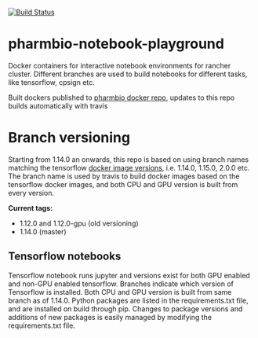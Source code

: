 [![Build Status](https://travis-ci.com/pharmbio/pharmbio-notebook.svg?branch=master)](https://travis-ci.com/pharmbio/pharmbio-notebook)

# pharmbio-notebook-playground
Docker containers for interactive notebook environments for rancher cluster. Different branches are used to build notebooks for different tasks, like tensorflow, cpsign etc.

Built dockers published to [pharmbio docker repo](https://cloud.docker.com/u/pharmbio/repository/docker/pharmbio/pharmbio-notebook), updates to this repo builds automatically with travis

# Branch versioning
Starting from 1.14.0 an onwards, this repo is based on using branch names matching the tensorflow [docker image versions](https://hub.docker.com/r/tensorflow/tensorflow/tags), i.e. 1.14.0, 1.15.0, 2.0.0 etc. The branch name is used by travis to build docker images based on the tensorflow docker images, and both CPU and GPU version is built from every version.

**Current tags:**
* 1.12.0 and 1.12.0-gpu (old versioning)
* 1.14.0 (master)

## Tensorflow notebooks
Tensorflow notebook runs jupyter and versions exist for both GPU enabled and non-GPU enabled tensorflow. Branches indicate which version of Tensorflow is installed. Both CPU and GPU version is built from same branch as of 1.14.0. Python packages are listed in the requirements.txt file, and are installed on build through pip. Changes to package versions and additions of new packages is easily managed by modifying the requirements.txt file.
